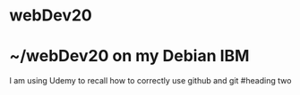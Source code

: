 # webDev20
# ~/webDev20 on my Debian IBM

I am using Udemy to recall how to correctly use github and git
#heading two
